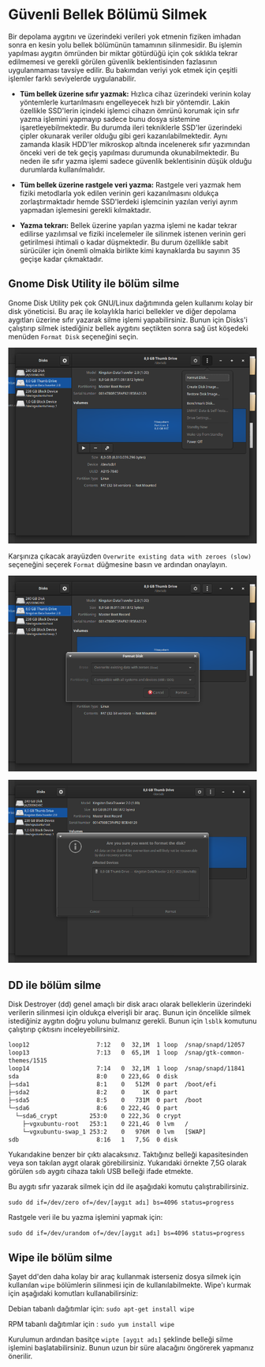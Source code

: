 # Güvenli Bellek Bölümü Silmek

Bir depolama aygıtını ve üzerindeki verileri yok etmenin fiziken imhadan sonra en kesin yolu bellek bölümünün tamamının silinmesidir. Bu işlemin yapılması aygıtın ömründen bir miktar götürdüğü için çok sıklıkla tekrar edilmemesi ve gerekli görülen güvenlik beklentisinden fazlasının uygulanmaması tavsiye edilir. Bu bakımdan veriyi yok etmek için çeşitli işlemler farklı seviyelerde uygulanabilir.

* **Tüm bellek üzerine sıfır yazmak:** Hızlıca cihaz üzerindeki verinin kolay yöntemlerle kurtarılmasını engelleyecek hızlı bir yöntemdir. Lakin özellikle SSD'lerin içindeki işlemci cihazın ömrünü korumak için sıfır yazma işlemini yapmayıp sadece bunu dosya sistemine işaretleyebilmektedir. Bu durumda ileri tekniklerle SSD'ler üzerindeki çipler okunarak veriler olduğu gibi geri kazanılabilmektedir. Aynı zamanda klasik HDD'ler mikroskop altında incelenerek sıfır yazımından önceki veri de tek geçiş yapılması durumunda okunabilmektedir. Bu neden ile sıfır yazma işlemi sadece güvenlik beklentisinin düşük olduğu durumlarda kullanılmalıdır.

* **Tüm bellek üzerine rastgele veri yazma:** Rastgele veri yazmak hem fiziki metodlarla yok edilen verinin geri kazanılmasını oldukça zorlaştırmaktadır hemde SSD'lerdeki işlemcinin yazılan veriyi ayrım yapmadan işlemesini gerekli kılmaktadır.

* **Yazma tekrarı:** Bellek üzerine yapılan yazma işlemi ne kadar tekrar edilirse yazılımsal ve fiziki incelemeler ile silinmek istenen verinin geri getirilmesi ihtimali o kadar düşmektedir. Bu durum özellikle sabit sürücüler için önemli olmakla birlikte kimi kaynaklarda bu sayının 35 geçişe kadar çıkmaktadır.

## Gnome Disk Utility ile bölüm silme

Gnome Disk Utility pek çok GNU/Linux dağıtımında gelen kullanımı kolay bir disk yöneticisi. Bu araç ile kolaylıkla harici bellekler ve diğer depolama aygıtları üzerine sıfır yazarak silme işlemi yapabilirsiniz. Bunun için Disks'i çalıştırıp silmek istediğiniz bellek aygıtını seçtikten sonra sağ üst köşedeki menüden `Format Disk` seçeneğini seçin.

![](dosya_silme/gdu1.png)

Karşınıza çıkacak arayüzden `Overwrite existing data with zeroes (slow)` seçeneğini seçerek `Format` düğmesine basın ve ardından onaylayın.

![](dosya_silme/gdu2.png)

![](dosya_silme/gdu3.png)

## DD ile bölüm silme

Disk Destroyer (dd) genel amaçlı bir disk aracı olarak belleklerin üzerindeki verilerin silinmesi için oldukça elverişli bir araç. Bunun için öncelikle silmek istediğiniz aygıtın doğru yolunu bulmanız gerekli. Bunun için `lsblk` komutunu çalıştırıp çıktısını inceleyebilirsiniz.

```
loop12                   7:12   0  32,1M  1 loop  /snap/snapd/12057
loop13                   7:13   0  65,1M  1 loop  /snap/gtk-common-themes/1515
loop14                   7:14   0  32,1M  1 loop  /snap/snapd/11841
sda                      8:0    0 223,6G  0 disk  
├─sda1                   8:1    0   512M  0 part  /boot/efi
├─sda2                   8:2    0     1K  0 part  
├─sda5                   8:5    0   731M  0 part  /boot
└─sda6                   8:6    0 222,4G  0 part  
  └─sda6_crypt         253:0    0 222,3G  0 crypt 
    ├─vgxubuntu-root   253:1    0 221,4G  0 lvm   /
    └─vgxubuntu-swap_1 253:2    0   976M  0 lvm   [SWAP]
sdb                      8:16   1   7,5G  0 disk  
```
Yukarıdakine benzer bir çıktı alacaksınız. Taktığınız belleği kapasitesinden veya son takılan aygıt olarak görebilirsiniz. Yukarıdaki örnekte 7,5G olarak görülen `sdb` aygıtı cihaza takılı USB belleği ifade etmekte.

Bu aygıtı sıfır yazarak silmek için dd ile aşağıdaki komutu çalıştırabilirsiniz.

`sudo dd if=/dev/zero of=/dev/[aygıt adı] bs=4096 status=progress`

Rastgele veri ile bu yazma işlemini yapmak için:

`sudo dd if=/dev/urandom of=/dev/[aygıt adı] bs=4096 status=progress`

## Wipe ile bölüm silme

Şayet dd'den daha kolay bir araç kullanmak isterseniz dosya silmek için kullanılan `wipe` bölümlerin silinmesi için de kullanılabilmekte. Wipe'ı kurmak için aşağıdaki komutları kullanabilirsiniz:

Debian tabanlı dağıtımlar için: `sudo apt-get install wipe`

RPM tabanlı dağıtımlar için : `sudo yum install wipe`

Kurulumun ardından basitçe `wipte [aygıt adı]` şeklinde belleği silme işlemini başlatabilirsiniz. Bunun uzun bir süre alacağını öngörerek yapmanız önerilir.
